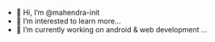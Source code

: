 - 👋 Hi, I’m @mahendra-init
- 👀 I’m interested to learn more...
- 🌱 I’m currently working on android & web development ...


<!---
mahendra-init/mahendra-init is a ✨ special ✨ repository because its `README.md` (this file) appears on your GitHub profile.
You can click the Preview link to take a look at your changes.
--->
